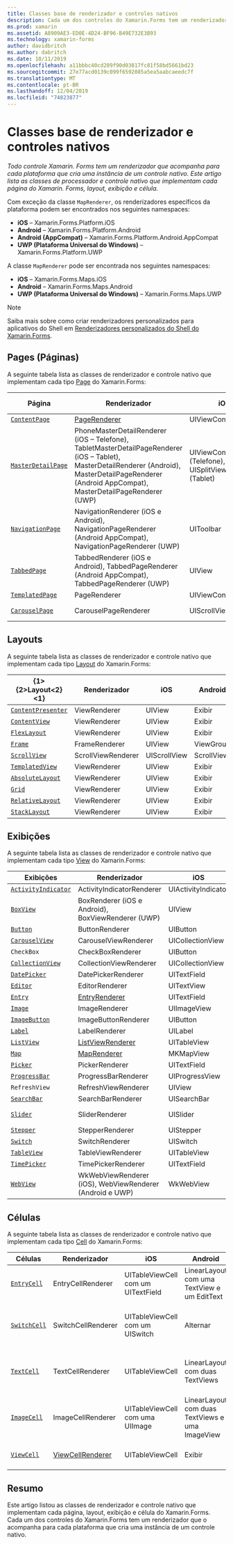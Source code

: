 ```yaml
---
title: Classes base de renderizador e controles nativos
description: Cada um dos controles do Xamarin.Forms tem um renderizador que o acompanha para cada plataforma que cria uma instância de um controle nativo. Este artigo lista as classes de renderizador e controle nativo que implementam cada página, layout, exibição e célula do Xamarin.Forms.
ms.prod: xamarin
ms.assetid: A8909AE3-ED0E-4D24-BF96-B49E732E3B93
ms.technology: xamarin-forms
author: davidbritch
ms.author: dabritch
ms.date: 10/11/2019
ms.openlocfilehash: a11bbbc40cd209f90d03817fc81f58bd5661bd23
ms.sourcegitcommit: 27e77acd0139c099f6592085a5ea5aabcaeedc7f
ms.translationtype: MT
ms.contentlocale: pt-BR
ms.lasthandoff: 12/04/2019
ms.locfileid: "74823877"
---
```

# <a name="renderer-base-classes-and-native-controls"></a>Classes base de renderizador e controles nativos

_Todo controle Xamarin. Forms tem um renderizador que acompanha para cada plataforma que cria uma instância de um controle nativo. Este artigo lista as classes de processador e controle nativo que implementam cada página do Xamarin. Forms, layout, exibição e célula._

Com exceção da classe `MapRenderer`, os renderizadores específicos da plataforma podem ser encontrados nos seguintes namespaces:

- **iOS** – Xamarin.Forms.Platform.iOS
- **Android** – Xamarin.Forms.Platform.Android
- **Android (AppCompat)** – Xamarin.Forms.Platform.Android.AppCompat
- **UWP (Plataforma Universal do Windows)** – Xamarin.Forms.Platform.UWP

A classe `MapRenderer` pode ser encontrada nos seguintes namespaces:

- **iOS** – Xamarin.Forms.Maps.iOS
- **Android** – Xamarin.Forms.Maps.Android
- **UWP (Plataforma Universal do Windows)** – Xamarin.Forms.Maps.UWP

> [!NOTE]
> Saiba mais sobre como criar renderizadores personalizados para aplicativos do Shell em [Renderizadores personalizados do Shell do Xamarin.Forms](~/xamarin-forms/app-fundamentals/shell/customrenderers.md).

## <a name="pages"></a>Pages (Páginas)

A seguinte tabela lista as classes de renderizador e controle nativo que implementam cada tipo [Page](~/xamarin-forms/user-interface/controls/pages.md) do Xamarin.Forms:

|Página|Renderizador|iOS|Android|Android (AppCompat)|UWP|
|--- |--- |--- |--- |--- |--- |
|[`ContentPage`](xref:Xamarin.Forms.ContentPage)|[PageRenderer](~/xamarin-forms/app-fundamentals/custom-renderer/contentpage.md)|UIViewController|ViewGroup||FrameworkElement|
|[`MasterDetailPage`](xref:Xamarin.Forms.MasterDetailPage)|PhoneMasterDetailRenderer (iOS – Telefone), TabletMasterDetailPageRenderer (iOS – Tablet), MasterDetailRenderer (Android), MasterDetailPageRenderer (Android AppCompat), MasterDetailPageRenderer (UWP)|UIViewController (Telefone), UISplitViewController (Tablet)|DrawerLayout (v4)|DrawerLayout (v4)|FrameworkElement (Controle Personalizado)|
|[`NavigationPage`](xref:Xamarin.Forms.NavigationPage)|NavigationRenderer (iOS e Android), NavigationPageRenderer (Android AppCompat), NavigationPageRenderer (UWP)|UIToolbar|ViewGroup|ViewGroup|FrameworkElement (Controle Personalizado)|
|[`TabbedPage`](xref:Xamarin.Forms.TabbedPage)|TabbedRenderer (iOS e Android), TabbedPageRenderer (Android AppCompat), TabbedPageRenderer (UWP)|UIView|ViewPager|ViewPager|FrameworkElement (Pivô)|
|[`TemplatedPage`](xref:Xamarin.Forms.TemplatedPage)|PageRenderer|UIViewController|ViewGroup||FrameworkElement|
|[`CarouselPage`](xref:Xamarin.Forms.CarouselPage)|CarouselPageRenderer|UIScrollView|ViewPager|ViewPager|FrameworkElement (FlipView)|

## <a name="layouts"></a>Layouts

A seguinte tabela lista as classes de renderizador e controle nativo que implementam cada tipo [Layout](~/xamarin-forms/user-interface/controls/layouts.md) do Xamarin.Forms:

|{1&gt;{2&gt;Layout&lt;2}&lt;1}|Renderizador|iOS|Android|UWP|
|--- |--- |--- |--- |--- |
|[`ContentPresenter`](xref:Xamarin.Forms.ContentPresenter)|ViewRenderer|UIView|Exibir|FrameworkElement|
|[`ContentView`](xref:Xamarin.Forms.ContentView)|ViewRenderer|UIView|Exibir|FrameworkElement|
|[`FlexLayout`](xref:Xamarin.Forms.FlexLayout)|ViewRenderer|UIView|Exibir|FrameworkElement|
|[`Frame`](xref:Xamarin.Forms.Frame)|FrameRenderer|UIView|ViewGroup|Borda|
|[`ScrollView`](xref:Xamarin.Forms.ScrollView)|ScrollViewRenderer|UIScrollView|ScrollView|ScrollViewer|
|[`TemplatedView`](xref:Xamarin.Forms.TemplatedView)|ViewRenderer|UIView|Exibir|FrameworkElement|
|[`AbsoluteLayout`](xref:Xamarin.Forms.AbsoluteLayout)|ViewRenderer|UIView|Exibir|FrameworkElement|
|[`Grid`](xref:Xamarin.Forms.Grid)|ViewRenderer|UIView|Exibir|FrameworkElement|
|[`RelativeLayout`](xref:Xamarin.Forms.RelativeLayout)|ViewRenderer|UIView|Exibir|FrameworkElement|
|[`StackLayout`](xref:Xamarin.Forms.StackLayout)|ViewRenderer|UIView|Exibir|FrameworkElement|

## <a name="views"></a>Exibições

A seguinte tabela lista as classes de renderizador e controle nativo que implementam cada tipo [View](~/xamarin-forms/user-interface/controls/views.md) do Xamarin.Forms:

|Exibições|Renderizador|iOS|Android|Android (AppCompat)|UWP|
|--- |--- |--- |--- |--- |--- |
|[`ActivityIndicator`](xref:Xamarin.Forms.ActivityIndicator)|ActivityIndicatorRenderer|UIActivityIndicator|ProgressBar||ProgressBar|
|[`BoxView`](xref:Xamarin.Forms.BoxView)|BoxRenderer (iOS e Android), BoxViewRenderer (UWP)|UIView|ViewGroup||Retângulo|
|[`Button`](xref:Xamarin.Forms.Button)|ButtonRenderer|UIButton|Botão|AppCompatButton|Botão|
|[`CarouselView`](xref:Xamarin.Forms.CarouselView)|CarouselViewRenderer|UICollectionView||RecyclerView|ListViewBase|
|`CheckBox`|CheckBoxRenderer|UIButton||AppCompatCheckBox|CheckBox|
|[`CollectionView`](xref:Xamarin.Forms.CollectionView)|CollectionViewRenderer|UICollectionView||RecyclerView|ListViewBase|
|[`DatePicker`](xref:Xamarin.Forms.DatePicker)|DatePickerRenderer|UITextField|EditText||DatePicker|
|[`Editor`](xref:Xamarin.Forms.Editor)|EditorRenderer|UITextView|EditText||TextBox|
|[`Entry`](xref:Xamarin.Forms.Entry)|[EntryRenderer](~/xamarin-forms/app-fundamentals/custom-renderer/entry.md)|UITextField|EditText||TextBox|
|[`Image`](xref:Xamarin.Forms.Image)|ImageRenderer|UIImageView|ImageView||Image|
|[`ImageButton`](xref:Xamarin.Forms.ImageButton)|ImageButtonRenderer|UIButton||AppCompatImageButton|Botão|
|[`Label`](xref:Xamarin.Forms.Label)|LabelRenderer|UILabel|TextView||TextBlock|
|[`ListView`](xref:Xamarin.Forms.ListView)|[ListViewRenderer](~/xamarin-forms/app-fundamentals/custom-renderer/listview.md)|UITableView|ListView||ListView|
|[`Map`](xref:Xamarin.Forms.Maps.Map)|[MapRenderer](~/xamarin-forms/app-fundamentals/custom-renderer/map/index.md)|MKMapView|MapView||MapControl|
|[`Picker`](xref:Xamarin.Forms.Picker)|PickerRenderer|UITextField|EditText|EditText|ComboBox|
|[`ProgressBar`](xref:Xamarin.Forms.ProgressBar)|ProgressBarRenderer|UIProgressView|ProgressBar||ProgressBar|
|`RefreshView`|RefreshViewRenderer|UIView||SwipeRefreshLayout|RefreshContainer|
|[`SearchBar`](xref:Xamarin.Forms.SearchBar)|SearchBarRenderer|UISearchBar|SearchView||AutoSuggestBox|
|[`Slider`](xref:Xamarin.Forms.Slider)|SliderRenderer|UISlider|SeekBar||Controle Deslizante|
|[`Stepper`](xref:Xamarin.Forms.Stepper)|StepperRenderer|UIStepper|LinearLayout||Controle|
|[`Switch`](xref:Xamarin.Forms.Switch)|SwitchRenderer|UISwitch|Alternar|SwitchCompat|ToggleSwitch|
|[`TableView`](xref:Xamarin.Forms.TableView)|TableViewRenderer|UITableView|ListView||ListView|
|[`TimePicker`](xref:Xamarin.Forms.TimePicker)|TimePickerRenderer|UITextField|EditText||TimePicker|
|[`WebView`](xref:Xamarin.Forms.WebView)|WkWebViewRenderer (iOS), WebViewRenderer (Android e UWP)|WkWebView|Exibição da Web||Exibição da Web|

## <a name="cells"></a>Células

A seguinte tabela lista as classes de renderizador e controle nativo que implementam cada tipo [Cell](~/xamarin-forms/user-interface/controls/cells.md) do Xamarin.Forms:

|Células|Renderizador|iOS|Android|UWP|
|--- |--- |--- |--- |--- |
|[`EntryCell`](xref:Xamarin.Forms.EntryCell)|EntryCellRenderer|UITableViewCell com um UITextField|LinearLayout com uma TextView e um EditText|DataTemplate com uma TextBox|
|[`SwitchCell`](xref:Xamarin.Forms.SwitchCell)|SwitchCellRenderer|UITableViewCell com um UISwitch|Alternar|DataTemplate com uma Grid contendo um TextBlock e um ToggleSwitch|
|[`TextCell`](xref:Xamarin.Forms.TextCell)|TextCellRenderer|UITableViewCell|LinearLayout com duas TextViews|DataTemplate com um StackPanel contendo dois TextBlocks|
|[`ImageCell`](xref:Xamarin.Forms.ImageCell)|ImageCellRenderer|UITableViewCell com uma UIImage|LinearLayout com duas TextViews e uma ImageView|DataTemplate com uma Grade contendo uma Imagem e dois TextBlocks|
|[`ViewCell`](xref:Xamarin.Forms.ViewCell)|[ViewCellRenderer](~/xamarin-forms/app-fundamentals/custom-renderer/viewcell.md)|UITableViewCell|Exibir|DataTemplate com um ContentPresenter|

## <a name="summary"></a>Resumo

Este artigo listou as classes de renderizador e controle nativo que implementam cada página, layout, exibição e célula do Xamarin.Forms. Cada um dos controles do Xamarin.Forms tem um renderizador que o acompanha para cada plataforma que cria uma instância de um controle nativo.
